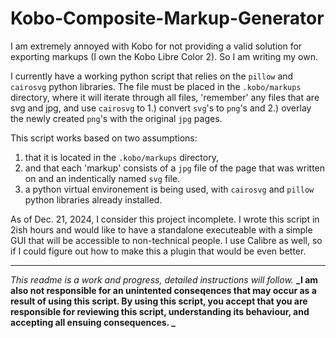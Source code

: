 # Kobo-Composite-Markup-Generator
I am extremely annoyed with Kobo for not providing a valid solution for exporting markups (I own the Kobo Libre Color 2). So I am writing my own.

I currently have a working python script that relies on the `pillow` and `cairosvg` python libraries. The file must be placed in the `.kobo/markups` directory, where it will iterate through all files, 'remember' any files that are svg and jpg, and use `cairosvg` to 1.) convert `svg`'s to `png`'s and 2.) overlay the newly created `png`'s with the  original `jpg` pages. 

This script works based on two assumptions:
1. that it is located in the `.kobo/markups` directory,
2. and that each 'markup' consists of a `jpg` file of the page that was written on and an indentically named `svg` file.
3. a python virtual environement is being used, with `cairosvg` and `pillow` python libraries already installed.

As of Dec. 21, 2024, I consider this project incomplete. I wrote this script in 2ish hours and would like to have a standalone executeable with a simple GUI that will be accessible to non-technical people. I use Calibre as well, so if I could figure out how to make this a plugin that would be even better.

---
_This readme is a work and progress, detailed instructions will follow._
**_I am also not responsible for an unintented conseqences that may occur as a result of using this script. By using this script, you accept that you are responsible for reviewing this script, understanding its behaviour, and accepting all ensuing consequences. _**
